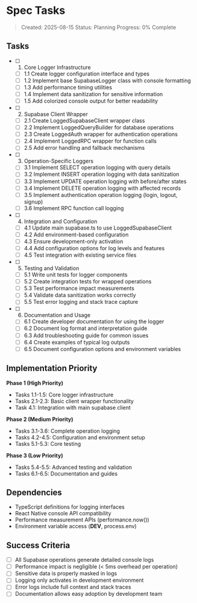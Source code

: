 # Spec Tasks

> Created: 2025-08-15
> Status: Planning
> Progress: 0% Complete

## Tasks

- [ ] 1. Core Logger Infrastructure
  - [ ] 1.1 Create logger configuration interface and types
  - [ ] 1.2 Implement base SupabaseLogger class with console formatting
  - [ ] 1.3 Add performance timing utilities
  - [ ] 1.4 Implement data sanitization for sensitive information
  - [ ] 1.5 Add colorized console output for better readability

- [ ] 2. Supabase Client Wrapper
  - [ ] 2.1 Create LoggedSupabaseClient wrapper class
  - [ ] 2.2 Implement LoggedQueryBuilder for database operations
  - [ ] 2.3 Create LoggedAuth wrapper for authentication operations
  - [ ] 2.4 Implement LoggedRPC wrapper for function calls
  - [ ] 2.5 Add error handling and fallback mechanisms

- [ ] 3. Operation-Specific Loggers
  - [ ] 3.1 Implement SELECT operation logging with query details
  - [ ] 3.2 Implement INSERT operation logging with data sanitization
  - [ ] 3.3 Implement UPDATE operation logging with before/after states
  - [ ] 3.4 Implement DELETE operation logging with affected records
  - [ ] 3.5 Implement authentication operation logging (login, logout, signup)
  - [ ] 3.6 Implement RPC function call logging

- [ ] 4. Integration and Configuration
  - [ ] 4.1 Update main supabase.ts to use LoggedSupabaseClient
  - [ ] 4.2 Add environment-based configuration
  - [ ] 4.3 Ensure development-only activation
  - [ ] 4.4 Add configuration options for log levels and features
  - [ ] 4.5 Test integration with existing service files

- [ ] 5. Testing and Validation
  - [ ] 5.1 Write unit tests for logger components
  - [ ] 5.2 Create integration tests for wrapped operations
  - [ ] 5.3 Test performance impact measurements
  - [ ] 5.4 Validate data sanitization works correctly
  - [ ] 5.5 Test error logging and stack trace capture

- [ ] 6. Documentation and Usage
  - [ ] 6.1 Create developer documentation for using the logger
  - [ ] 6.2 Document log format and interpretation guide
  - [ ] 6.3 Add troubleshooting guide for common issues
  - [ ] 6.4 Create examples of typical log outputs
  - [ ] 6.5 Document configuration options and environment variables

## Implementation Priority

**Phase 1 (High Priority)**
- Tasks 1.1-1.5: Core logger infrastructure
- Tasks 2.1-2.3: Basic client wrapper functionality
- Task 4.1: Integration with main supabase client

**Phase 2 (Medium Priority)**  
- Tasks 3.1-3.6: Complete operation logging
- Tasks 4.2-4.5: Configuration and environment setup
- Tasks 5.1-5.3: Core testing

**Phase 3 (Low Priority)**
- Tasks 5.4-5.5: Advanced testing and validation
- Tasks 6.1-6.5: Documentation and guides

## Dependencies

- TypeScript definitions for logging interfaces
- React Native console API compatibility
- Performance measurement APIs (performance.now())
- Environment variable access (__DEV__, process.env)

## Success Criteria

- [ ] All Supabase operations generate detailed console logs
- [ ] Performance impact is negligible (< 5ms overhead per operation)
- [ ] Sensitive data is properly masked in logs
- [ ] Logging only activates in development environment
- [ ] Error logs include full context and stack traces
- [ ] Documentation allows easy adoption by development team